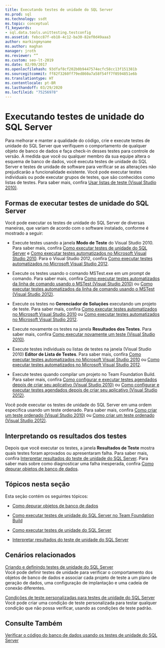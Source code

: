```yaml
---
title: Executando testes de unidade do SQL Server
ms.prod: sql
ms.technology: ssdt
ms.topic: conceptual
f1_keywords:
- sql.data.tools.unittesting.testconfig
ms.assetid: febcc87f-eb18-4c12-ba30-82ef0d49aaa3
author: markingmyname
ms.author: maghan
manager: jroth
ms.reviewer: “”
ms.custom: seo-lt-2019
ms.date: 02/09/2017
ms.openlocfilehash: 93dfaf8cf202b0b9447574ecfc58cc13f151381b
ms.sourcegitcommit: ff82f3260ff79ed860a7a58f54ff7f0594851e6b
ms.translationtype: HT
ms.contentlocale: pt-BR
ms.lasthandoff: 03/29/2020
ms.locfileid: "75256978"
---
```

# <a name="running-sql-server-unit-tests"></a>Executando testes de unidade do SQL Server

Para melhorar e manter a qualidade do código, crie e execute testes de unidade do SQL Server que verifiquem o comportamento de qualquer objeto de banco de dados e faça check-in desses testes para controle de versão. À medida que você ou qualquer membro da sua equipe altera o esquema de banco de dados, você executa testes de unidade do SQL Server e testes de unidade de software para verificar se as alterações não prejudicarão a funcionalidade existente. Você pode executar testes individuais ou pode executar grupos de testes, que são conhecidos como listas de testes. Para saber mais, confira [Usar listas de teste (Visual Studio 2010)](https://msdn.microsoft.com/library/ms182461(VS.100).aspx).  
  
## <a name="ways-to-run-sql-server-unit-tests"></a>Formas de executar testes de unidade do SQL Server  
Você pode executar os testes de unidade do SQL Server de diversas maneiras, que variam de acordo com o software instalado, conforme é mostrado a seguir:  
  
-   Execute testes usando a janela **Modo de Teste** do Visual Studio 2010. Para saber mais, confira [Como executar testes de unidade do SQL Server](../ssdt/how-to-run-sql-server-unit-tests.md) e [Como executar testes automatizados no Microsoft Visual Studio 2010](https://msdn.microsoft.com/library/ms182470(VS.100).aspx). Para o Visual Studio 2012, confira [Como executar testes automatizados no Microsoft Visual Studio 2012](https://msdn.microsoft.com/library/ms182470.aspx).  
  
-   Execute os testes usando o comando MSTest.exe em um prompt de comando. Para saber mais, confira [Como executar testes automatizados da linha de comando usando o MSTest (Visual Studio 2010)](https://msdn.microsoft.com/library/ms182487(VS.100).aspx) ou [Como executar testes automatizados da linha de comando usando o MSTest (Visual Studio 2012)](https://msdn.microsoft.com/library/ms182487.aspx).  
  
-   Execute os testes no **Gerenciador de Soluções** executando um projeto de teste. Para saber mais, confira [Como executar testes automatizados no Microsoft Visual Studio 2010](https://msdn.microsoft.com/library/ms182470(VS.100).aspx) ou [Como executar testes automatizados no Microsoft Visual Studio 2012](https://msdn.microsoft.com/library/ms182470.aspx).  
  
-   Execute novamente os testes na janela **Resultados dos Testes**. Para saber mais, confira [Como executar novamente um teste (Visual Studio 2010)](https://msdn.microsoft.com/library/ms182472(VS.100).aspx).  
  
-   Execute testes individuais ou listas de testes na janela (Visual Studio 2010) **Editor de Lista de Testes**. Para saber mais, confira [Como executar testes automatizados no Microsoft Visual Studio 2010](https://msdn.microsoft.com/library/ms182470(VS.100).aspx) ou [Como executar testes automatizados no Microsoft Visual Studio 2012](https://msdn.microsoft.com/library/ms182470.aspx).  
  
-   Execute testes quando compilar um projeto no Team Foundation Build. Para saber mais, confira [Como configurar e executar testes agendados depois de criar seu aplicativo (Visual Studio 2010)](https://msdn.microsoft.com/library/ms182465(VS.100).aspx) ou [Como configurar e executar testes agendados depois de criar seu aplicativo (Visual Studio 2012)](https://msdn.microsoft.com/library/ms182465.aspx).  
  
Você pode executar os testes de unidade do SQL Server em uma ordem específica usando um teste ordenado. Para saber mais, confira [Como criar um teste ordenado (Visual Studio 2010)](https://msdn.microsoft.com/library/ms182631(VS.100).aspx) ou [Como criar um teste ordenado (Visual Studio 2012)](https://msdn.microsoft.com/library/ms182631.aspx).  
  
## <a name="interpreting-tests-results"></a>Interpretando os resultados dos testes  
Depois que você executar os testes, a janela **Resultados de Teste** mostra quais testes foram aprovados ou apresentaram falha. Para saber mais, confira [Interpretar resultados do teste de unidade do SQL Server](../ssdt/interpreting-sql-server-unit-test-results.md). Para saber mais sobre como diagnosticar uma falha inesperada, confira [Como depurar objetos de banco de dados](../ssdt/how-to-debug-database-objects.md).  
  
## <a name="topics-in-this-section"></a>Tópicos nesta seção  
Esta seção contém os seguintes tópicos:  
  
-   [Como depurar objetos de banco de dados](../ssdt/how-to-debug-database-objects.md)  
  
-   [Como executar testes de unidade do SQL Server no Team Foundation Build](../ssdt/how-to-run-sql-server-unit-tests-from-team-foundation-build.md)  
  
-   [Como executar testes de unidade do SQL Server](../ssdt/how-to-run-sql-server-unit-tests.md)  
  
-   [Interpretar resultados do teste de unidade do SQL Server](../ssdt/interpreting-sql-server-unit-test-results.md)  
  
## <a name="related-scenarios"></a>Cenários relacionados  
[Criando e definindo testes de unidade do SQL Server](../ssdt/creating-and-defining-sql-server-unit-tests.md)  
Você pode definir testes de unidade para verificar o comportamento dos objetos de banco de dados e associar cada projeto de teste a um plano de geração de dados, uma configuração de implantação e uma cadeia de conexão diferentes.  
  
[Condições de teste personalizadas para testes de unidade do SQL Server](../ssdt/custom-test-conditions-for-sql-server-unit-tests.md)  
Você pode criar uma condição de teste personalizada para testar qualquer condição que não possa verificar, usando as condições de teste padrão.  
  
## <a name="see-also"></a>Consulte Também  
[Verificar o código do banco de dados usando os testes de unidade do SQL Server](../ssdt/verifying-database-code-by-using-sql-server-unit-tests.md)  
  
